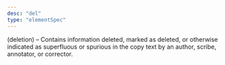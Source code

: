 ```yaml
---
desc: "del"
type: "elementSpec"
---
```


(deletion) – Contains information deleted, marked as deleted, or otherwise indicated
as
superfluous or spurious in the copy text by an author, scribe, annotator, or
corrector.